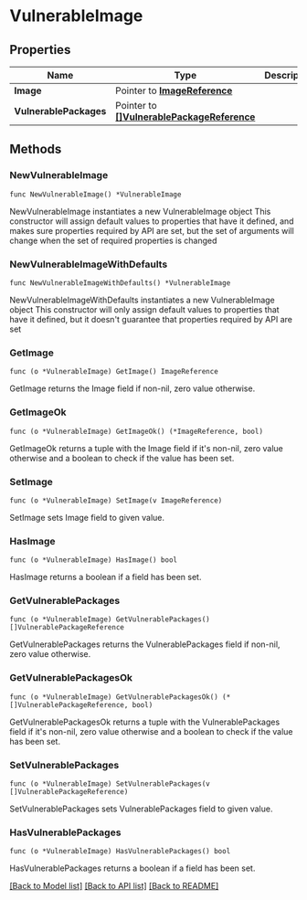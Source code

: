 # VulnerableImage

## Properties

Name | Type | Description | Notes
------------ | ------------- | ------------- | -------------
**Image** | Pointer to [**ImageReference**](ImageReference.md) |  | [optional] 
**VulnerablePackages** | Pointer to [**[]VulnerablePackageReference**](VulnerablePackageReference.md) |  | [optional] 

## Methods

### NewVulnerableImage

`func NewVulnerableImage() *VulnerableImage`

NewVulnerableImage instantiates a new VulnerableImage object
This constructor will assign default values to properties that have it defined,
and makes sure properties required by API are set, but the set of arguments
will change when the set of required properties is changed

### NewVulnerableImageWithDefaults

`func NewVulnerableImageWithDefaults() *VulnerableImage`

NewVulnerableImageWithDefaults instantiates a new VulnerableImage object
This constructor will only assign default values to properties that have it defined,
but it doesn't guarantee that properties required by API are set

### GetImage

`func (o *VulnerableImage) GetImage() ImageReference`

GetImage returns the Image field if non-nil, zero value otherwise.

### GetImageOk

`func (o *VulnerableImage) GetImageOk() (*ImageReference, bool)`

GetImageOk returns a tuple with the Image field if it's non-nil, zero value otherwise
and a boolean to check if the value has been set.

### SetImage

`func (o *VulnerableImage) SetImage(v ImageReference)`

SetImage sets Image field to given value.

### HasImage

`func (o *VulnerableImage) HasImage() bool`

HasImage returns a boolean if a field has been set.

### GetVulnerablePackages

`func (o *VulnerableImage) GetVulnerablePackages() []VulnerablePackageReference`

GetVulnerablePackages returns the VulnerablePackages field if non-nil, zero value otherwise.

### GetVulnerablePackagesOk

`func (o *VulnerableImage) GetVulnerablePackagesOk() (*[]VulnerablePackageReference, bool)`

GetVulnerablePackagesOk returns a tuple with the VulnerablePackages field if it's non-nil, zero value otherwise
and a boolean to check if the value has been set.

### SetVulnerablePackages

`func (o *VulnerableImage) SetVulnerablePackages(v []VulnerablePackageReference)`

SetVulnerablePackages sets VulnerablePackages field to given value.

### HasVulnerablePackages

`func (o *VulnerableImage) HasVulnerablePackages() bool`

HasVulnerablePackages returns a boolean if a field has been set.


[[Back to Model list]](../README.md#documentation-for-models) [[Back to API list]](../README.md#documentation-for-api-endpoints) [[Back to README]](../README.md)


